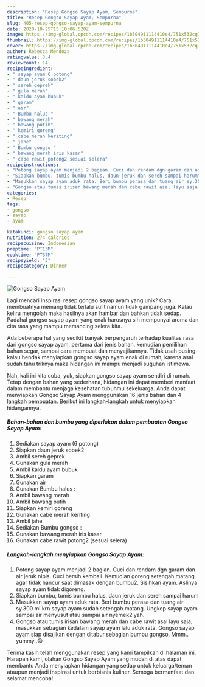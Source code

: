 ```yaml
---
description: "Resep Gongso Sayap Ayam, Sempurna"
title: "Resep Gongso Sayap Ayam, Sempurna"
slug: 405-resep-gongso-sayap-ayam-sempurna
date: 2020-10-25T15:10:06.520Z
image: https://img-global.cpcdn.com/recipes/1b304911114410e4/751x532cq70/gongso-sayap-ayam-foto-resep-utama.jpg
thumbnail: https://img-global.cpcdn.com/recipes/1b304911114410e4/751x532cq70/gongso-sayap-ayam-foto-resep-utama.jpg
cover: https://img-global.cpcdn.com/recipes/1b304911114410e4/751x532cq70/gongso-sayap-ayam-foto-resep-utama.jpg
author: Rebecca Mendoza
ratingvalue: 3.4
reviewcount: 14
recipeingredient:
- " sayap ayam 6 potong"
- " daun jeruk sobek2"
- " sereh geprek"
- " gula merah"
- " kaldu ayam bubuk"
- " garam"
- " air"
- " Bumbu halus "
- " bawang merah"
- " bawang putih"
- " kemiri goreng"
- " cabe merah keriting"
- " jahe"
- " Bumbu gongso "
- " bawang merah iris kasar"
- " cabe rawit potong2 sesuai selera"
recipeinstructions:
- "Potong sayap ayam menjadi 2 bagian. Cuci dan rendam dgn garam dan air jeruk nipis. Cuci bersih kembali. Kemudian goreng setengah matang agar tidak hancur saat dimasak dengan bumbu2. Sisihkan ayam. Aslinya sayap ayam tidak digoreng."
- "Siapkan bumbu, tumis bumbu halus, daun jeruk dan sereh sampai harum"
- "Masukkan sayap ayam aduk rata. Beri bumbu perasa dan tuang air sy.300 ml krn sayap ayam sudah setengah matang. Ungkep sayap ayam sampai air menyusut atau sampai air nyemek2 yah."
- "Gongso atau tumis irisan bawang merah dan cabe rawit asal layu saja, masukkan sebagian kedalam sayap ayam lalu aduk rata. Gongso sayap ayam siap disajikan dengan ditabur sebagian bumbu gongso. Mmm.. yummy..😋"
categories:
- Resep
tags:
- gongso
- sayap
- ayam

katakunci: gongso sayap ayam 
nutrition: 274 calories
recipecuisine: Indonesian
preptime: "PT13M"
cooktime: "PT37M"
recipeyield: "3"
recipecategory: Dinner

---
```



![Gongso Sayap Ayam](https://img-global.cpcdn.com/recipes/1b304911114410e4/751x532cq70/gongso-sayap-ayam-foto-resep-utama.jpg)

Lagi mencari inspirasi resep gongso sayap ayam yang unik? Cara membuatnya memang tidak terlalu sulit namun tidak gampang juga. Kalau keliru mengolah maka hasilnya akan hambar dan bahkan tidak sedap. Padahal gongso sayap ayam yang enak harusnya sih mempunyai aroma dan cita rasa yang mampu memancing selera kita.

Ada beberapa hal yang sedikit banyak berpengaruh terhadap kualitas rasa dari gongso sayap ayam, pertama dari jenis bahan, kemudian pemilihan bahan segar, sampai cara membuat dan menyajikannya. Tidak usah pusing kalau hendak menyiapkan gongso sayap ayam enak di rumah, karena asal sudah tahu triknya maka hidangan ini mampu menjadi suguhan istimewa.




Nah, kali ini kita coba, yuk, siapkan gongso sayap ayam sendiri di rumah. Tetap dengan bahan yang sederhana, hidangan ini dapat memberi manfaat dalam membantu menjaga kesehatan tubuhmu sekeluarga. Anda dapat menyiapkan Gongso Sayap Ayam menggunakan 16 jenis bahan dan 4 langkah pembuatan. Berikut ini langkah-langkah untuk menyiapkan hidangannya.

<!--inarticleads1-->

##### Bahan-bahan dan bumbu yang diperlukan dalam pembuatan Gongso Sayap Ayam:

1. Sediakan  sayap ayam (6 potong)
1. Siapkan  daun jeruk sobek2
1. Ambil  sereh geprek
1. Gunakan  gula merah
1. Ambil  kaldu ayam bubuk
1. Siapkan  garam
1. Gunakan  air
1. Gunakan  Bumbu halus :
1. Ambil  bawang merah
1. Ambil  bawang putih
1. Siapkan  kemiri goreng
1. Gunakan  cabe merah keriting
1. Ambil  jahe
1. Sediakan  Bumbu gongso :
1. Gunakan  bawang merah iris kasar
1. Gunakan  cabe rawit potong2 (sesuai selera)




<!--inarticleads2-->

##### Langkah-langkah menyiapkan Gongso Sayap Ayam:

1. Potong sayap ayam menjadi 2 bagian. Cuci dan rendam dgn garam dan air jeruk nipis. Cuci bersih kembali. Kemudian goreng setengah matang agar tidak hancur saat dimasak dengan bumbu2. Sisihkan ayam. Aslinya sayap ayam tidak digoreng.
1. Siapkan bumbu, tumis bumbu halus, daun jeruk dan sereh sampai harum
1. Masukkan sayap ayam aduk rata. Beri bumbu perasa dan tuang air sy.300 ml krn sayap ayam sudah setengah matang. Ungkep sayap ayam sampai air menyusut atau sampai air nyemek2 yah.
1. Gongso atau tumis irisan bawang merah dan cabe rawit asal layu saja, masukkan sebagian kedalam sayap ayam lalu aduk rata. Gongso sayap ayam siap disajikan dengan ditabur sebagian bumbu gongso. Mmm.. yummy..😋




Terima kasih telah menggunakan resep yang kami tampilkan di halaman ini. Harapan kami, olahan Gongso Sayap Ayam yang mudah di atas dapat membantu Anda menyiapkan hidangan yang sedap untuk keluarga/teman ataupun menjadi inspirasi untuk berbisnis kuliner. Semoga bermanfaat dan selamat mencoba!
